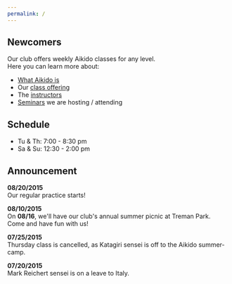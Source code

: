 ```yaml
---
permalink: /
---
```


## Newcomers
Our club offers weekly Aikido classes for any level.  
Here you can learn more about:

- [What Aikido is](about)
- Our [class offering](class)
- The [instructors](instructor)
- [Seminars](seminar) we are hosting / attending

## Schedule
- Tu & Th: 7:00 - 8:30 pm
- Sa & Su: 12:30 - 2:00 pm

## Announcement

**08/20/2015**  
Our regular practice starts!

**08/10/2015**  
On **08/16**, we'll have our club's annual summer picnic at Treman Park.  
Come and have fun with us!

**07/25/2015**  
Thursday class is cancelled, as Katagiri sensei is off to the Aikido summer-camp.

**07/20/2015**  
Mark Reichert sensei is on a leave to Italy.
